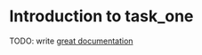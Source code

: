 # Introduction to task_one

TODO: write [great documentation](http://jacobian.org/writing/what-to-write/)
